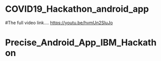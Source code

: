 # COVID19_Hackathon_android_app


#The full video link....
https://youtu.be/hvmUn2SluJo

# Precise_Android_App_IBM_Hackathon
